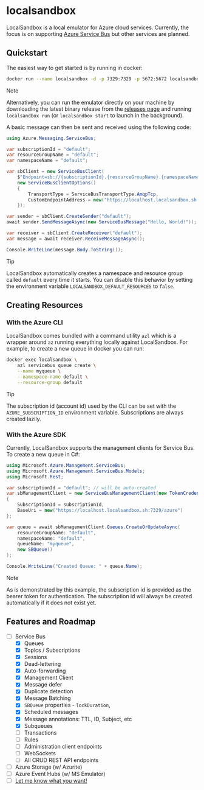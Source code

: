 # localsandbox

LocalSandbox is a local emulator for Azure cloud services. Currently, the focus is on supporting [Azure Service Bus](https://docs.microsoft.com/en-us/azure/service-bus-messaging/service-bus-messaging-overview) but other services are planned.

<!-- TODO: mention discord for support -->

## Quickstart

The easiest way to get started is by running in docker:

```bash
docker run --name localsandbox -d -p 7329:7329 -p 5672:5672 localsandbox/localsandbox
```

> [!NOTE]
> Alternatively, you can run the emulator directly on your machine by downloading the latest binary release from the [releases page](/releases) and running `localsandbox run` (or `localsandbox start` to launch in the background).

A basic message can then be sent and received using the following code:

```csharp
using Azure.Messaging.ServiceBus;

var subscriptionId = "default";
var resourceGroupName = "default";
var namespaceName = "default";

var sbClient = new ServiceBusClient(
    $"Endpoint=sb://{subscriptionId}.{resourceGroupName}.{namespaceName}.localhost.localsandbox.sh;SharedAccessKeyName=1234;SharedAccessKey=password;UseDevelopmentEmulator=true",
    new ServiceBusClientOptions()
    {
        TransportType = ServiceBusTransportType.AmqpTcp,
        CustomEndpointAddress = new("https://localhost.localsandbox.sh:5672")
    });

var sender = sbClient.CreateSender("default");
await sender.SendMessageAsync(new ServiceBusMessage("Hello, World!"));

var receiver = sbClient.CreateReceiver("default");
var message = await receiver.ReceiveMessageAsync();

Console.WriteLine(message.Body.ToString());
```

> [!TIP]
> LocalSandbox automatically creates a namespace and resource group called `default` every time it starts. You can disable this behavior by setting the environment variable `LOCALSANDBOX_DEFAULT_RESOURCES` to `false`.

## Creating Resources

### With the Azure CLI

LocalSandbox comes bundled with a command utility `azl` which is a wrapper around `az` running everything locally against LocalSandbox. For example, to create a new queue in docker you can run:

```bash
docker exec localsandbox \
    azl servicebus queue create \
    --name myqueue \
    --namespace-name default \
    --resource-group default
```

> [!TIP]
> The subscription id (account id) used by the CLI can be set with the `AZURE_SUBSCRIPTION_ID` environment variable. Subscriptions are always created lazily.

### With the Azure SDK

Currently, LocalSandbox supports the management clients for Service Bus. To create a new queue in C#:

```csharp
using Microsoft.Azure.Management.ServiceBus;
using Microsoft.Azure.Management.ServiceBus.Models;
using Microsoft.Rest;

var subscriptionId = "default"; // will be auto-created
var sbManagementClient = new ServiceBusManagementClient(new TokenCredentials(subscriptionId))
{
    SubscriptionId = subscriptionId,
    BaseUri = new("https://localhost.localsandbox.sh:7329/azure")
};

var queue = await sbManagementClient.Queues.CreateOrUpdateAsync(
    resourceGroupName: "default",
    namespaceName: "default",
    queueName: "myqueue",
    new SBQueue()
);

Console.WriteLine("Created Queue: " + queue.Name);
```

> [!NOTE]
> As is demonstrated by this example, the subscription id is provided as the bearer token for authentication. The subscription id will always be created automatically if it does not exist yet.

## Features and Roadmap

- [ ] Service Bus
  - [x] Queues
  - [x] Topics / Subscriptions
  - [x] Sessions
  - [x] Dead-lettering
  - [x] Auto-forwarding
  - [x] Management Client
  - [x] Message defer
  - [x] Duplicate detection
  - [x] Message Batching
  - [x] `SBQueue` properties - `lockDuration`,
  - [x] Scheduled messages
  - [x] Message annotations: TTL, ID, Subject, etc
  - [x] Subqueues
  - [ ] Transactions
  - [ ] Rules
  - [ ] Administration client endpoints
  - [ ] WebSockets
  - [ ] All CRUD REST API endpoints
- [ ] Azure Storage (w/ Azurite)
- [ ] Azure Event Hubs (w/ MS Emulator)
- [ ] [Let me know what you want!](/issues)

